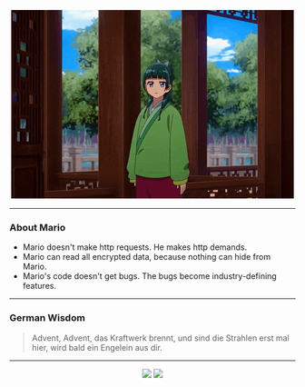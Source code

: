 <p align="center">
  <img src="assets/maomao.gif" />
</p>

---

### About Mario
- Mario doesn't make http requests. He makes http demands.
- Mario can read all encrypted data, because nothing can hide from Mario.
- Mario's code doesn't get bugs. The bugs become industry-defining features.

---

### German Wisdom
> Advent, Advent, das Kraftwerk brennt, und sind die Strahlen erst mal hier, wird bald ein Engelein aus dir.

---

<p align="center">
  <a>
    <img height="180em" src="https://github-readme-stats-eight-theta.vercel.app/api?username=Torfkopp&show_icons=true&theme=dark&include_all_commits=true&count_private=true"/>
  </a>
  <a href="https://github.com/Torfkopp?tab=repositories">
    <img height="180em" src="https://github-readme-stats-eight-theta.vercel.app/api/top-langs/?username=torfkopp&layout=compact&theme=dark&langs_count=8&hide=java"/>
  </a>
</p>
